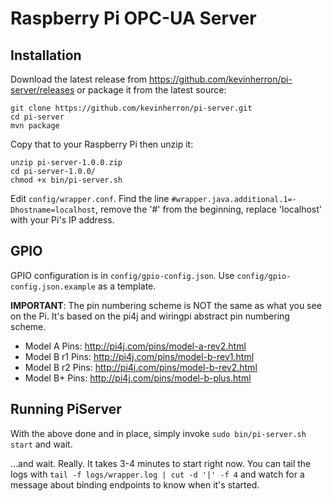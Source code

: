 Raspberry Pi OPC-UA Server
=========

Installation
---------
Download the latest release from https://github.com/kevinherron/pi-server/releases or package it from the latest source:
```
git clone https://github.com/kevinherron/pi-server.git
cd pi-server
mvn package
```

Copy that to your Raspberry Pi then unzip it:
```
unzip pi-server-1.0.0.zip 
cd pi-server-1.0.0/
chmod +x bin/pi-server.sh
```

Edit `config/wrapper.conf`. Find the line `#wrapper.java.additional.1=-Dhostname=localhost`, remove the '#' from the beginning, replace 'localhost' with your Pi's IP address.

GPIO
---------
GPIO configuration is in `config/gpio-config.json`. Use `config/gpio-config.json.example` as a template.

**IMPORTANT**: The pin numbering scheme is NOT the same as what you see on the Pi. It's based on the pi4j and wiringpi abstract pin numbering scheme. 

- Model A Pins: http://pi4j.com/pins/model-a-rev2.html
- Model B r1 Pins: http://pi4j.com/pins/model-b-rev1.html
- Model B r2 Pins: http://pi4j.com/pins/model-b-rev2.html
- Model B+ Pins: http://pi4j.com/pins/model-b-plus.html

Running PiServer
---------
With the above done and in place, simply invoke `sudo bin/pi-server.sh start` and wait.

...and wait. Really. It takes 3-4 minutes to start right now. You can tail the logs with `tail -f logs/wrapper.log | cut -d '|' -f 4` and watch for a message about binding endpoints to know when it's started.
